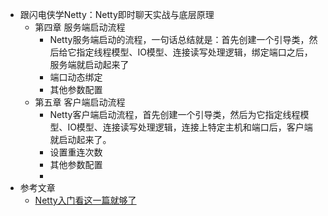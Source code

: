 - 跟闪电侠学Netty：Netty即时聊天实战与底层原理
	- 第四章 服务端启动流程
		- Netty服务端启动的流程，一句话总结就是：首先创建一个引导类，然后给它指定线程模型、IO模型、连接读写处理逻辑，绑定端口之后，服务端就启动起来了
		- 端口动态绑定
		- 其他参数配置
	- 第五章 客户端启动流程
		- Netty客户端启动流程，首先创建一个引导类，然后为它指定线程模型、IO模型、连接读写处理逻辑，连接上特定主机和端口后，客户端就启动起来了。
		- 设置重连次数
		- 其他参数配置
		-
- 参考文章
	- [Netty入门看这一篇就够了](https://juejin.cn/post/6924528182313893896)